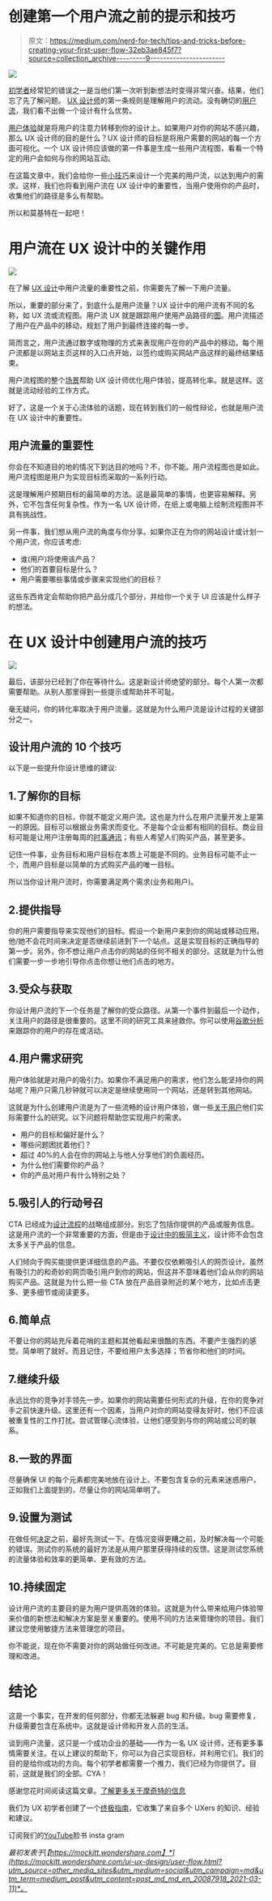 # 创建第一个用户流之前的提示和技巧

> 原文：<https://medium.com/nerd-for-tech/tips-and-tricks-before-creating-your-first-user-flow-32eb3ae845f7?source=collection_archive---------9----------------------->

![](img/3ba846a7274188527ef57b0ea4573b79.png)

[初学者](https://mockitt.wondershare.com/ux-beginner.html?utm_source=other_media_sites&utm_medium=social&utm_campaign=md&utm_term=medium_post&utm_content=post_md_md_en_20087918_2021-03-11)经常犯的错误之一是当他们第一次听到新想法时变得非常兴奋。结果，他们忘了先了解问题。 [UX 设计师](https://mockitt.wondershare.com/ui-ux-design/become-a-ux-designer.html?utm_source=other_media_sites&utm_medium=social&utm_campaign=md&utm_term=medium_post&utm_content=post_md_md_en_20087918_2021-03-11)的第一条规则是理解用户的流动。没有确切的[用户流](https://mockitt.wondershare.com/ui-ux-design/user-flow.html?utm_source=other_media_sites&utm_medium=social&utm_campaign=md&utm_term=medium_post&utm_content=post_md_md_en_20087918_2021-03-11)，我们看不出做一个设计有什么优势。

[用户体验](https://mockitt.wondershare.com/ui-ux-design/marketing.html?utm_source=other_media_sites&utm_medium=social&utm_campaign=md&utm_term=medium_post&utm_content=post_md_md_en_20087918_2021-03-11)就是将用户的注意力转移到你的设计上。如果用户对你的网站不感兴趣，那么 UX 设计师的目的是什么？UX 设计师的目标是将用户需要的网站的每一个方面可视化。一个 UX 设计师应该做的第一件事是生成一些用户流程图，看看一个特定的用户会如何与你的网站互动。

在这篇文章中，我们会给你一些[小技巧](https://mockitt.wondershare.com/ui-ux-design/?utm_source=other_media_sites&utm_medium=social&utm_campaign=md&utm_term=medium_post&utm_content=post_md_md_en_20087918_2021-03-11)来设计一个完美的用户流，以达到用户的需求。这样，我们也将看到用户流在 UX 设计中的重要性，当用户使用你的产品时，收集他们的路径是多么有帮助。

所以和莫基特在一起吧！

# 用户流在 UX 设计中的关键作用

![](img/6df5755e3ab35d73e282fbb3f3f6b5ef.png)

在了解 [UX 设计](https://mockitt.wondershare.com/ui-ux-design/design-principle.html?utm_source=other_media_sites&utm_medium=social&utm_campaign=md&utm_term=medium_post&utm_content=post_md_md_en_20087918_2021-03-11)中用户流量的重要性之前，你需要先了解一下用户流量。

所以，重要的部分来了，到底什么是用户流量？UX 设计中的用户流有不同的名称，如 UX 流或流程图。用户流 UX 就是跟踪用户使用产品路径的[图](https://mockitt.wondershare.com/flowchart/flow-chart-diagram.html?utm_source=other_media_sites&utm_medium=social&utm_campaign=md&utm_term=medium_post&utm_content=post_md_md_en_20087918_2021-03-11)。用户流描述了用户在产品中的移动，规划了用户到最终连接的每一步。

简而言之，用户流通过数字或物理的方式来表现用户在你的产品中的移动。每个用户流都是以网站主页这样的入口点开始，以签约或购买网站产品这样的最终结果结束。

用户流程图的整个[场景](https://mockitt.wondershare.com/ui-ux-design/scenario-design.html?utm_source=other_media_sites&utm_medium=social&utm_campaign=md&utm_term=medium_post&utm_content=post_md_md_en_20087918_2021-03-11)帮助 UX 设计师优化用户体验，提高转化率。就是这样。这就是流动经验的工作方式。

好了，这是一个关于心流体验的话题，现在转到我们的一般性辩论，也就是用户流在 UX 设计中的重要性。

## 用户流量的重要性

你会在不知道目的地的情况下到达目的地吗？不，你不能。用户流程图也是如此。用户流程图是用户为实现目标而采取的一系列行动。

这是理解用户预期目标的最简单的方法。这是最简单的事情，也更容易解释。另外，它不包含任何复杂性。作为一名 UX 设计师，在纸上或电脑上绘制流程图并不具有挑战性。

另一件事，我们想从用户流的角度与你分享。如果你正在为你的网站设计或计划一个用户流，你应该考虑:

*   谁(用户)将使用该产品？
*   他们的首要目标是什么？
*   用户需要哪些事情或步骤来实现他们的目标？

这些东西肯定会帮助你把产品分成几个部分，并给你一个关于 UI 应该是什么样子的想法。

# 在 UX 设计中创建用户流的技巧

![](img/2af82dcd3537c821e0c0d92b36a833d2.png)

最后，该部分已经到了你在等待什么。这是新设计师绝望的部分。每个人第一次都需要帮助。从别人那里得到一些提示或帮助并不可耻。

毫无疑问，你的转化率取决于用户流量。这就是为什么用户流是设计过程的关键部分之一。

## 设计用户流的 10 个技巧

以下是一些提升你设计思维的建议:

## 1.了解你的目标

如果不知道你的目标，你就不能定义用户流。这也是为什么在用户流量开发上是第一的原因。目标可以根据业务需求而变化。不是每个企业都有相同的目标。商业目标可能是让用户注册每周的[时事通讯](https://mockitt.wondershare.com/ui-ux-design/design-newsletter.html?utm_source=other_media_sites&utm_medium=social&utm_campaign=md&utm_term=medium_post&utm_content=post_md_md_en_20087918_2021-03-11)；有些人希望人们购买产品，甚至更多。

记住一件事，业务目标和用户目标在本质上可能是不同的。业务目标可能不止一个，而用户目标是以简单的方式购买产品的唯一目标。

所以当你设计用户流时，你需要满足两个需求(业务和用户)。

## 2.提供指导

你的用户需要指导来实现他们的目标。假设一个新用户来到你的网站或移动应用。他/她不会花时间来决定是否继续前进到下一个站点。这是实现目标的正确指导的第一步。另外，你不想让用户点击你的网站的任何不相关的部分。这就是为什么他们需要一步一步地引导你点击你想让他们点击的地方。

## 3.受众与获取

你设计用户流的下一个任务是了解你的受众路径。从第一个事件到最后一个动作，关注用户的路径是很重要的。这里不同的研究工具来拯救你。你可以使用[谷歌分析](https://analytics.google.com/analytics/web/)来跟踪你的用户的存在或活动。

## 4.用户需求研究

用户体验就是对用户的吸引力。如果你不满足用户的需求，他们怎么能坚持你的网站呢？用户只需几秒钟就可以决定是继续使用同一个网站，还是转到其他网站。

这就是为什么创建用户流是为了一些流畅的设计用户体验，做一些[关于用户](https://mockitt.wondershare.com/ui-ux-design/ux-research.html?utm_source=other_media_sites&utm_medium=social&utm_campaign=md&utm_term=medium_post&utm_content=post_md_md_en_20087918_2021-03-11)他们实际需要什么的研究。以下问题将帮助您实现用户的需求。

*   用户的目标和偏好是什么？
*   哪些问题困扰着他们？
*   超过 40%的人会在你的网站上与他人分享他们的负面经历。
*   为什么他们需要你的产品？
*   你的产品对用户有什么特别之处？

## 5.吸引人的行动号召

CTA 已经成为[设计流程](https://mockitt.wondershare.com/ui-ux-design/ux-design-process.html?utm_source=other_media_sites&utm_medium=social&utm_campaign=md&utm_term=medium_post&utm_content=post_md_md_en_20087918_2021-03-11)的战略组成部分。别忘了包括你提供的产品或服务信息。这是用户流的一个非常重要的方面，但是由于[设计中的极简主义](https://mockitt.wondershare.com/app-design/minimalist-app-design.html?utm_source=other_media_sites&utm_medium=social&utm_campaign=md&utm_term=medium_post&utm_content=post_md_md_en_20087918_2021-03-11)，设计师不会包含太多关于产品的信息。

人们倾向于购买能提供更详细信息的产品。不要仅仅依赖吸引人的网页设计。虽然有吸引力的和奇妙的网页吸引用户到你的网站，但这并不意味着他们会从你的网站购买产品。这就是为什么把一些 CTA 放在产品目录附近的某个地方，比如点击更多、更多细节或阅读更多。

## 6.简单点

不要让你的网站充斥着花哨的主题和其他看起来很酷的东西。不要产生强烈的感觉。简单明了就好。而且记住，不要给用户太多选择；节省你和他们的时间。

## 7.继续升级

永远比你的竞争对手领先一步。如果你的网站需要任何形式的升级，在你的竞争对手之前快速升级。这里还有一个因素，当用户对你的网站变得友好时，他们不应该被重复性的工作打扰。尝试管理心流体验，让他们感受到与你的网站或公司的联系。

## 8.一致的界面

尽量确保 UI 的每个元素都完美地放在设计上。不要包含复杂的元素来迷惑用户。正如我们上面提到的，尽量让你的网站简单明了。

## 9.设置为测试

在做任何[决定](https://mockitt.wondershare.com/flowchart/decision-flowchart.html?utm_source=other_media_sites&utm_medium=social&utm_campaign=md&utm_term=medium_post&utm_content=post_md_md_en_20087918_2021-03-11)之前，最好先测试一下。在情况变得更糟之前，及时解决每一个可能的错误。测试你的系统的最好方法是从用户那里获得持续的反馈。这是测试您系统的流量体验和效率的更简单、更有效的方法。

## 10.持续固定

设计用户流的主要目的是为用户提供高效的体验。这就是为什么带来给用户体验带来价值的新想法和解决方案是至关重要的。使用不同的方法来管理你的项目。我们建议您使用敏捷方法来管理您的项目。

你不能说，现在你不需要对你的网站做任何改进。不可能是完美的。它总是需要修理和改进。

# 结论

这是一个事实，在开发的任何部分，你都无法躲避 bug 和升级。bug 需要修复，升级需要包含在系统中。这就是设计师和开发人员的生活。

谈到用户流量，这只是一个成功企业的基础——作为一名 UX 设计师，还有更多事情需要关注。在以上建议的帮助下，你可以为自己实现目标，并利用它们。我们的目的是给你成功的方向。每个初学者都需要一个推力，我们已经为你提供了。目前，这就是我们的全部。CYA！

感谢您花时间阅读这篇文章。[了解更多关于摩奇特的信息](https://mockitt.wondershare.com/?utm_source=other_media_sites&utm_medium=social&utm_campaign=md&utm_term=medium_post&utm_content=post_md_md_en_20087918_2021-03-11)

我们为 UX 初学者创建了一个[终极指南](https://mockitt.wondershare.com/ux-beginner.html?utm_source=other_media_sites&utm_medium=social&utm_campaign=md&utm_term=medium_post&utm_content=post_md_md_en_20087918_2021-03-11)，它收集了来自多个 UXers 的知识、经验和建议。

订阅我们的[YouTube](https://www.youtube.com/channel/UCESxamaRS8nOGpWYvP1VSqA)脸书 insta gram

*最初发表于*[*【https://mockitt.wondershare.com】*](https://mockitt.wondershare.com/ui-ux-design/user-flow.html?utm_source=other_media_sites&utm_medium=social&utm_campaign=md&utm_term=medium_post&utm_content=post_md_md_en_20087918_2021-03-11)*。*